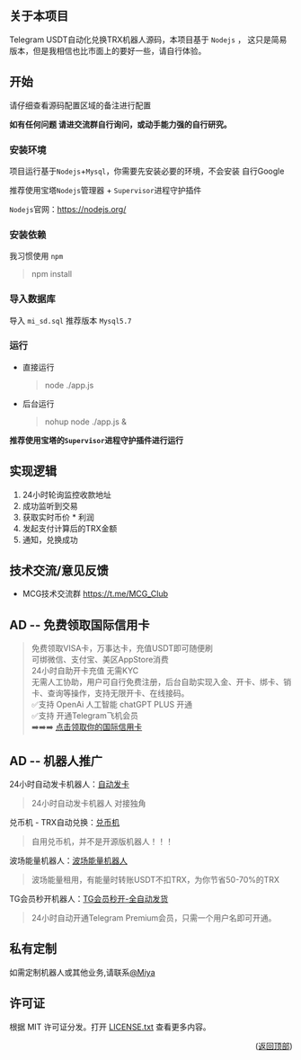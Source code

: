 ## 关于本项目

 Telegram USDT自动化兑换TRX机器人源码，本项目基于 `Nodejs` ， 这只是简易版本，但是我相信也比市面上的要好一些，请自行体验。

## 开始

请仔细查看源码配置区域的备注进行配置

**如有任何问题 请进交流群自行询问，或动手能力强的自行研究。**

### 安装环境
项目运行基于`Nodejs`+`Mysql`，你需要先安装必要的环境，不会安装 自行Google

推荐使用宝塔`Nodejs`管理器 + `Supervisor`进程守护插件

`Nodejs`官网：https://nodejs.org/


### 安装依赖

我习惯使用 `npm`

> npm install

### 导入数据库

导入 `mi_sd.sql` 推荐版本 `Mysql5.7`

### 运行

+ 直接运行
    > node ./app.js
+ 后台运行
    > nohup node ./app.js &

**推荐使用宝塔的`Supervisor`进程守护插件进行运行**

## 实现逻辑

1. 24小时轮询监控收款地址
2. 成功监听到交易
3. 获取实时币价 * 利润
4. 发起支付计算后的TRX金额
5. 通知，兑换成功

## 技术交流/意见反馈

+ MCG技术交流群 https://t.me/MCG_Club

## AD -- 免费领取国际信用卡
>免费领取VISA卡，万事达卡，充值USDT即可随便刷  
可绑微信、支付宝、美区AppStore消费  
24小时自助开卡充值 无需KYC  
无需人工协助，用户可自行免费注册，后台自助实现入金、开卡、绑卡、销卡、查询等操作，支持无限开卡、在线接码。  
✅支持 OpenAi 人工智能 chatGPT PLUS 开通   
✅支持 开通Telegram飞机会员  
➡️➡️➡️ [点击领取你的国际信用卡](https://t.me/EKaPayBot?start=FV6S5XHT9H)

## AD -- 机器人推广

24小时自动发卡机器人：[自动发卡](https://t.me/fakatestbot)
> 24小时自动发卡机器人 对接独角

兑币机 - TRX自动兑换：[兑币机](https://t.me/ConvertTrxBot)
> 自用兑币机，并不是开源版机器人！！！

波场能量机器人：[波场能量机器人](https://t.me/BuyEnergysBot)
> 波场能量租用，有能量时转账USDT不扣TRX，为你节省50-70%的TRX

TG会员秒开机器人：[TG会员秒开-全自动发货](https://t.me/BuySvipBot)
> 24小时自动开通Telegram Premium会员，只需一个用户名即可开通。

## 私有定制

如需定制机器人或其他业务,请联系[@Miya](https://t.me/SendToMeMessageBot)

## 许可证

根据 MIT 许可证分发。打开 [LICENSE.txt](/LICENSE.txt) 查看更多内容。


<p align="right">(<a href="#top">返回顶部</a>)</p>
